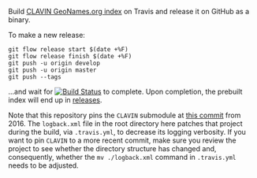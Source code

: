 Build [CLAVIN GeoNames.org index](https://github.com/Berico-Technologies/CLAVIN) on Travis and release it on GitHub as a binary.

To make a new release:

```
git flow release start $(date +%F)
git flow release finish $(date +%F)
git push -u origin develop
git push -u origin master
git push --tags
```

...and wait for [![Build Status](https://travis-ci.org/mediacloud/clavin-build-geonames-index.svg?branch=develop)](https://travis-ci.org/mediacloud/clavin-build-geonames-index) to complete. Upon completion, the prebuilt index will end up in [releases](https://github.com/mediacloud/clavin-build-geonames-index/releases).

Note that this repository pins the `CLAVIN` submodule at [this commit](https://github.com/Novetta/CLAVIN/tree/c38832ff63e3118427162faf30b87d9e4f2b201b) from 2016. The `logback.xml` file in the root directory here
patches that project during the build, via `.travis.yml`, to decrease its logging verbosity. If you want to pin `CLAVIN` to a more recent commit, make sure you review the project to see whether the directory structure has changed and, consequently, whether the `mv ./logback.xml` command in `.travis.yml` needs to be adjusted.
